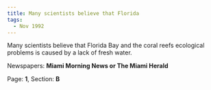 ```yaml
---  
title: Many scientists believe that Florida  
tags:  
  - Nov 1992  
---  
```

  
Many scientists believe that Florida Bay and the coral reefs ecological problems is caused by a lack of fresh water.  
  
Newspapers: **Miami Morning News or The Miami Herald**  
  
Page: **1**, Section: **B** 
